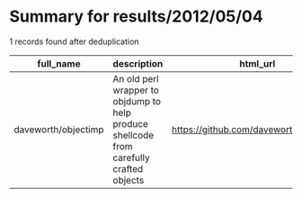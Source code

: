 
# Summary for results/2012/05/04
    
1 records found after deduplication

| full_name | description | html_url | matched_list | matched_count | pushed_at | size | stargazers_count | language | forks_count |
|---------------------|-----------------------------------------------------------------------------------------|----------------------------------------|----------------|-----------------|---------------------------|--------|--------------------|------------|---------------|
| daveworth/objectimp | An old perl wrapper to objdump to help produce shellcode from carefully crafted objects | https://github.com/daveworth/objectimp | ['shellcode'] | 1 | 2012-05-04 19:29:13+00:00 | 100 | 1 | Perl | 0 |
